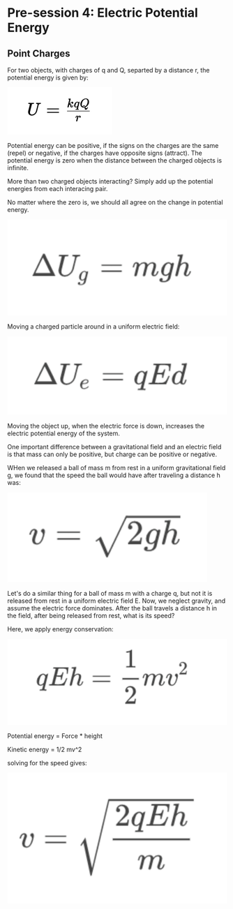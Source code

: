 # Pre-session 4: Electric Potential Energy

## Point Charges

For two objects, with charges of q and Q, separted by a distance r, the potential energy is given by:

<img src="Pre-session 4 Electric Potential Energy.assets/potential_energy.png">

Potential energy can be positive, if the signs on the charges are the same (repel) or negative, if the charges have opposite signs (attract). The potential energy is zero when the distance between the charged objects is infinite.

More than two charged objects interacting? Simply add up the potential energies from each interacing pair.

No matter where the zero is, we should all agree on the change in potential energy. 

<img src="Pre-session 4 Electric Potential Energy.assets/potential_change_g.png">

Moving a charged particle around in a uniform electric field:

<img src="Pre-session 4 Electric Potential Energy.assets/potential_change_e.png">

Moving the object up, when the electric force is down, increases the electric potential energy of the system.

One important difference between a gravitational field and an electric field is that mass can only be positive, but charge can be positive or negative.

WHen we released a ball of mass m from rest in a uniform gravitational field g, we found that the speed the ball would have after traveling a distance h was:

<img src="Pre-session 4 Electric Potential Energy.assets/velocity.png">

Let's do a similar thing for a ball of mass m with a charge q, but not it is released from rest in a uniform electric field E. Now, we neglect gravity, and assume the electric force dominates. After the ball travels a distance h in the field, after being released from rest, what is its speed?

Here, we apply energy conservation:

<img src="Pre-session 4 Electric Potential Energy.assets/po_ki.png">

Potential energy = Force * height

Kinetic energy = 1/2 mv^2

solving for the speed gives:

<img src="Pre-session 4 Electric Potential Energy.assets/velocity_e.png">